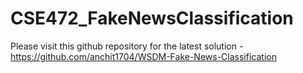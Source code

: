 # CSE472_FakeNewsClassification

Please visit this github repository for the latest solution - https://github.com/anchit1704/WSDM-Fake-News-Classification
